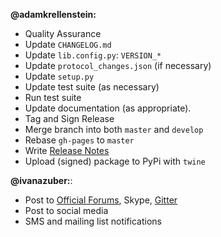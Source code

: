 **@adamkrellenstein:**

- Quality Assurance
- Update `CHANGELOG.md`
- Update `lib.config.py`: `VERSION_*`
- Update `protocol_changes.json` (if necessary)
- Update `setup.py`
- Update test suite (as necessary)
- Run test suite
- Update documentation (as appropriate).
- Tag and Sign Release
- Merge branch into both `master` and `develop`
- Rebase `gh-pages` to `master`
- Write [Release Notes](https://github.com/CounterpartyXCP/counterpartyd/releases)
- Upload (signed) package to PyPi with `twine`

**@ivanazuber:**:

- Post to [Official Forums](https://forums.counterparty.io/discussion/445/new-version-announcements-counterparty-and-counterpartyd), Skype, [Gitter](https://gitter.im/CounterpartyXCP)
- Post to social media
- SMS and mailing list notifications
